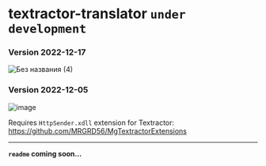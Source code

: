 # textractor-translator `under development`

### Version 2022-12-17

![Без названия (4)](https://user-images.githubusercontent.com/35491968/208255633-71fe3183-2762-480d-a50c-7f88f5b69fb0.jpg)

### Version 2022-12-05

![image](https://user-images.githubusercontent.com/35491968/205514998-f00fcb94-93c9-4bfd-8b73-bbbce2f1ee15.png)  


Requires `HttpSender.xdll` extension for Textractor: https://github.com/MRGRD56/MgTextractorExtensions

---

__`readme` coming soon...__
